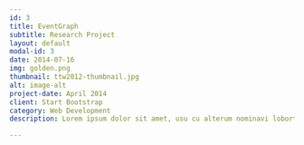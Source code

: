```yaml
---
id: 3
title: EventGraph
subtitle: Research Project
layout: default
modal-id: 3
date: 2014-07-16
img: golden.png
thumbnail: ttw2012-thumbnail.jpg
alt: image-alt
project-date: April 2014
client: Start Bootstrap
category: Web Development
description: Lorem ipsum dolor sit amet, usu cu alterum nominavi lobortis. At duo novum diceret. Tantas apeirian vix et, usu sanctus postulant inciderint ut, populo diceret necessitatibus in vim. Cu eum dicam feugiat noluisse.

---
```

